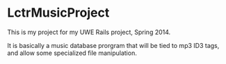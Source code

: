 LctrMusicProject
================
This is my project for my UWE Rails project, Spring 2014.

It is basically a music database prorgram that will be tied to mp3 ID3 tags, and allow some specialized file manipulation.
